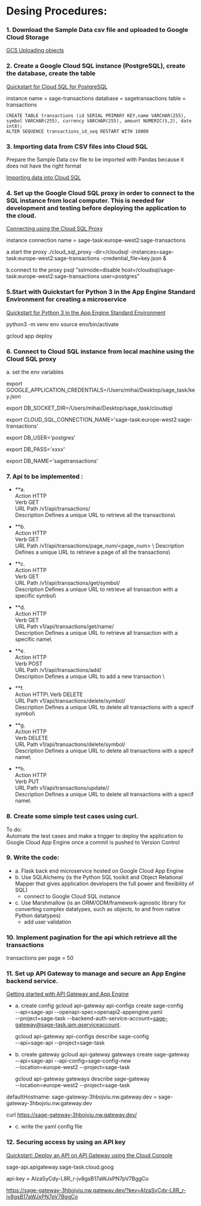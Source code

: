 

# Desing Procedures: 


### 1. Download the Sample Data csv file and uploaded to Google Cloud Storage 
[GCS Uploading objects](https://cloud.google.com/storage/docs/uploading-objects)


### 2. Create a Google Cloud SQL instance (PostgreSQL), create the database, create the table 
[Quickstart for Cloud SQL for PostgreSQL](https://cloud.google.com/sql/docs/postgres/quickstart)

instance name = sage-transactions
database = sagetransactions
table = transactions


```
CREATE TABLE transactions (id SERIAL PRIMARY KEY,name VARCHAR(255), symbol VARCHAR(255), currency VARCHAR(255), amount NUMERIC(5,2), date int8);
ALTER SEQUENCE transactions_id_seq RESTART WITH 10000
```


### 3. Importing data from CSV files into Cloud SQL
Prepare the Sample Data csv file to be imported with Pandas because it does not have the right format

[Importing data into Cloud SQL](https://cloud.google.com/sql/docs/postgres/import-export/importing)


### 4. Set up the Google Cloud SQL proxy in order to connect to the SQL instance from local computer. This is needed for development and testing before deploying the application to the cloud.
[Connecting using the Cloud SQL Proxy](https://cloud.google.com/sql/docs/postgres/connect-admin-proxy)

instance connection name = sage-task:europe-west2:sage-transactions

a.start the proxy
./cloud_sql_proxy -dir=/cloudsql -instances=sage-task:europe-west2:sage-transactions -credential_file=key.json &

b.connect to the proxy
psql "sslmode=disable host=/cloudsql/sage-task:europe-west2:sage-transactions user=postgres"


### 5.Start with Quickstart for Python 3 in the App Engine Standard Environment for creating a microservice 
[Quickstart for Python 3 in the App Engine Standard Environment](https://cloud.google.com/appengine/docs/standard/python3/quickstart)

python3 -m venv env
source env/bin/activate

gcloud app deploy


### 6. Connect to Cloud SQL instance from local machine using the Cloud SQL proxy

a. set the env variables 

export GOOGLE_APPLICATION_CREDENTIALS=/Users/mihai/Desktop/sage_task/key.json

export DB_SOCKET_DIR=/Users/mihai/Desktop/sage_task/cloudsql

export CLOUD_SQL_CONNECTION_NAME='sage-task:europe-west2:sage-transactions'

export DB_USER='postgres'

export DB_PASS='xxxx'

export DB_NAME='sagetransactions'


### 7. Api to be implemented : 

- **a.\
Action	     HTTP \
Verb         GET\
URL Path     /v1/api/transactions/  \
Description  Defines a unique URL to retrieve all the transactions\

- **b.\
Action	     HTTP \
Verb         GET\
URL Path     /v1/api/transactions/page_num/<page_num> \ 
Description  Defines a unique URL to retrieve a page of all the transactions\


- **c.\
Action	     HTTP \
Verb         GET\
URL Path     /v1/api/transactions/get/symbol/<symbol> \
Description  Defines a unique URL to retrieve all transaction with a specific symbol\

- **d.\
Action	     HTTP \
Verb         GET\
URL Path     v1/api/transactions/get/name/<name>\
Description  Defines a unique URL to retrieve all transaction with a specific name\

- **e.\
Action	     HTTP \
Verb         POST\
URL Path     /v1/api/transactions/add/\
Description  Defines a unique URL to add a new transaction \

- **f.\
Action	     HTTP\ 
Verb         DELETE\
URL Path     v1/api/transactions/delete/symbol/<symbol>\
Description  Defines a unique URL to delete all transactions with a specif symbol\

- **g.\
Action	     HTTP \
Verb         DELETE\
URL Path     v1/api/transactions/delete/symbol/<name>\
Description  Defines a unique URL to delete all transactions with a specif name\


- **h.\
Action	     HTTP \
Verb         PUT\
URL Path     v1/api/transactions/update/<symbol>/<currency>\
Description  Defines a unique URL to delete all transactions with a specif name\



### 8. Create some simple test cases using curl. 

To do:\
Automate the test cases and make a trigger to deploy the application to 
Google Cloud App Engine once a commit is pushed to Version Control 


### 9. Write the code:

- a. Flask back end microservice hosted on Google Cloud App Engine
- b. Use SQLAlchemy (is the Python SQL toolkit and Object Relational Mapper that 
gives application developers the full power and flexibility of SQL)
     - connect to Google Cloud SQL instance
- c. Use Marshmallow (is an ORM/ODM/framework-agnostic library for converting 
complex datatypes, such as objects, to and from native Python datatypes)
     - add user validation 


### 10. Implement pagination for the api which retrieve all the transactions
transactions per page = 50   


### 11. Set up API Gateway to manage and secure an App Engine backend service.
[Getting started with API Gateway and App Engine](https://cloud.google.com/api-gateway/docs/get-started-app-engine)

- a. create config
gcloud api-gateway api-configs create sage-config \
  --api=sage-api --openapi-spec=openapi2-appengine.yaml \
  --project=sage-task --backend-auth-service-account=sage-gateway@sage-task.iam.gserviceaccount.


  gcloud api-gateway api-configs describe sage-config \
  --api=sage-api --project=sage-task

- b. create gateway
  gcloud api-gateway gateways create sage-gateway \
  --api=sage-api --api-config=sage-config-new \
  --location=europe-west2 --project=sage-task

  gcloud api-gateway gateways describe sage-gateway \
  --location=europe-west2 --project=sage-task

defaultHostname: sage-gateway-3hbojviu.nw.gateway.dev = sage-gateway-3hbojviu.nw.gateway.dev

curl https://sage-gateway-3hbojviu.nw.gateway.dev/

- c. write the yaml config file 


### 12. Securing access by using an API key
[Quickstart: Deploy an API on API Gateway using the Cloud Console](https://cloud.google.com/api-gateway/docs/quickstart-console)

sage-api.apigateway.sage-task.cloud.goog

api-key = AIzaSyCdy-L8R_r-jv8gsB17aWJxPN7pV7BggCo

https://sage-gateway-3hbojviu.nw.gateway.dev/?key=AIzaSyCdy-L8R_r-jv8gsB17aWJxPN7pV7BggCo



